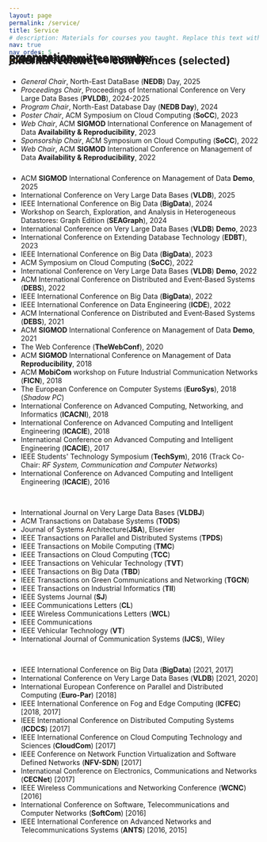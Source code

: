 ```yaml
---
layout: page
permalink: /service/
title: Service
# description: Materials for courses you taught. Replace this text with your description.
nav: true
nav_order: 5
---
```



<!-- My research interests include storage engines, access methods, and data management systems. I am also interested in understanding the performance vs. privacy tradeoffs in modern data systems and building end-to-end privacy compliant data systems. Here is my <a href="/assets/resources/research_statement.pdf" target="_blank">latest research statement</a>. <br><br><br> -->

<div class="projects">
  <!-- Display categorized projects -->
  <h2 class="category" style="margin-top: -40px;">organization</h2>
  <div style="width: 100%; float:left; margin-top: -20px; margin-bottom: 0px;">
    <br> 
    <ul>
      <li><i>General Chair</i>, North-East DataBase (<b>NEDB</b>) Day, 2025</li>
      <li><i>Proceedings Chair</i>, Proceedings of International Conference on Very Large Data Bases (<b>PVLDB</b>), 2024-2025</li>
      <li><i>Program Chair</i>, North-East Database Day (<b>NEDB Day</b>), 2024</li>
      <li><i>Poster Chair</i>, ACM Symposium on Cloud Computing (<b>SoCC</b>), 2023</li>
      <li><i>Web Chair</i>, ACM <b>SIGMOD</b> International Conference on Management of Data <b>Availability & Reproducibility</b>, 2023</li>
      <li><i>Sponsorship Chair</i>, ACM Symposium on Cloud Computing (<b>SoCC</b>), 2022</li>
      <li><i>Web Chair</i>, ACM <b>SIGMOD</b> International Conference on Management of Data <b>Availability & Reproducibility</b>, 2022</li>
    </ul>
  </div>
</div>


<div class="projects">
  <!-- Display categorized projects -->
  <h2 class="category" style="margin-top: -40px;">program committee member</h2>
  <div style="width: 100%; float:left; margin-top: -20px; margin-bottom: 20px;">
    <br> 
    <ul>
      <li>ACM <b>SIGMOD</b> International Conference on Management of Data <b>Demo</b>, 2025</li>
      <li>International Conference on Very Large Data Bases (<b>VLDB</b>), 2025</li>
      <li>IEEE International Conference on Big Data (<b>BigData</b>), 2024</li>
      <li>Workshop on Search, Exploration, and Analysis in Heterogeneous Datastores: Graph Edition (<b>SEAGraph</b>), 2024</li>
      <li>International Conference on Very Large Data Bases (<b>VLDB</b>) <b>Demo</b>, 2023</li>
      <li>International Conference on Extending Database Technology (<b>EDBT</b>), 2023</li>
      <li>IEEE International Conference on Big Data (<b>BigData</b>), 2023</li>
      <li>ACM Symposium on Cloud Computing (<b>SoCC</b>), 2022</li>
      <li>International Conference on Very Large Data Bases (<b>VLDB</b>) <b>Demo</b>, 2022</li>
      <li>ACM International Conference on Distributed and Event‐​Based Systems (<b>DEBS</b>), 2022</li>
      <li>IEEE International Conference on Big Data (<b>BigData</b>), 2022</li>
      <li>IEEE International Conference on Data Engineering (<b>ICDE</b>), 2022</li>
      <li>ACM International Conference on Distributed and Event‐​Based Systems (<b>DEBS</b>), 2021</li>
      <li>ACM <b>SIGMOD</b> International Conference on Management of Data <b>Demo</b>, 2021</li>
      <li>The Web Conference (<b>TheWebConf</b>), 2020</li>
      <li>ACM <b>SIGMOD</b> International Conference on Management of Data <b>Reproducibility</b>, 2018</li>
      <li>ACM <b>MobiCom</b> workshop on Future Industrial Communication Networks (<b>FICN</b>), 2018</li>
      <li>The European Conference on Computer Systems (<b>EuroSys</b>), 2018 (<i>Shadow PC</i>)</li>
      <li>International Conference on Advanced Computing, Networking, and Informatics (<b>ICACNI</b>), 2018</li>
      <li>International Conference on Advanced Computing and Intelligent Engineering (<b>ICACIE</b>), 2018</li>
      <li>International Conference on Advanced Computing and Intelligent Engineering (<b>ICACIE</b>), 2017</li>
      <li>IEEE Students' Technology Symposium (<b>TechSym</b>), 2016 (Track Co-Chair: <i>RF System, Communication and Computer Networks</i>)</li>
      <li>International Conference on Advanced Computing and Intelligent Engineering (<b>ICACIE</b>), 2016</li>
    </ul>
  </div>
</div>



<div class="projects">
  <!-- Display categorized projects -->
  <h2 class="category" style="margin-top: -40px;">journal reviewer (selected)</h2>
  <div style="width: 100%; float:left; margin-top: -20px; margin-bottom: 20px;">
    <br> 
    <ul>
      <li>International Journal on Very Large Data Bases (<b>VLDBJ</b>)</li>
      <li>ACM Transactions on Database Systems (<b>TODS</b>)</li>
      <li>Journal of Systems Architecture(<b>JSA</b>), Elsevier </li>
      <li>IEEE Transactions on Parallel and Distributed Systems (<b>TPDS</b>)</li>
      <li>IEEE Transactions on Mobile Computing (<b>TMC</b>)</li>
      <li>IEEE Transactions on Cloud Computing (<b>TCC</b>)</li>
      <li>IEEE Transactions on Vehicular Technology (<b>TVT</b>)</li>
      <li>IEEE Transactions on Big Data (<b>TBD</b>)</li>
      <li>IEEE Transactions on Green Communications and Networking (<b>TGCN</b>)</li>
      <li>IEEE Transactions on Industrial Informatics  (<b>TII</b>)</li>
      <li>IEEE Systems Journal (<b>SJ</b>)</li>
      <li>IEEE Communications Letters (<b>CL</b>)</li>
      <li>IEEE Wireless Communications Letters (<b>WCL</b>)</li>
      <li>IEEE Communications</li>
      <li>IEEE Vehicular Technology (<b>VT</b>)</li>
      <li>International Journal of Communication Systems (<b>IJCS</b>), Wiley</li>
    </ul>
  </div>
</div>



<div class="projects">
  <!-- Display categorized projects -->
  <h2 class="category" style="margin-top: -40px;">external reviewer -- conferences (selected)</h2>
  <div style="width: 100%; float:left; margin-top: -20px; margin-bottom: 120px;">
    <br> 
    <ul>
      <li>IEEE International Conference on Big Data (<b>BigData</b>) [2021, 2017]</li>
      <li>International Conference on Very Large Data Bases (<b>VLDB</b>) [2021, 2020]</li>
      <li>International European Conference on Parallel and Distributed Computing (<b>Euro-Par</b>) [2018]</li>
      <li>IEEE International Conference on Fog and Edge Computing (<b>ICFEC</b>) [2018, 2017]</li>
      <li>IEEE International Conference on Distributed Computing Systems (<b>ICDCS</b>) [2017]</li>
      <li>IEEE International Conference on Cloud Computing Technology and Sciences (<b>CloudCom</b>) [2017]</li>
      <li>IEEE Conference on Network Function Virtualization and Software Defined Networks (<b>NFV-SDN</b>) [2017]</li>
      <li>International Conference on Electronics, Communications and Networks (<b>CECNet</b>) [2017]</li>
      <li>IEEE Wireless Communications and Networking Conference (<b>WCNC</b>) [2016]</li>
      <li>International Conference on Software, Telecommunications and Computer Networks (<b>SoftCom</b>) [2016]</li>
      <li>IEEE International Conference on Advanced Networks and Telecommunications Systems (<b>ANTS</b>) [2016, 2015]</li>
    </ul>
  </div>
</div>



